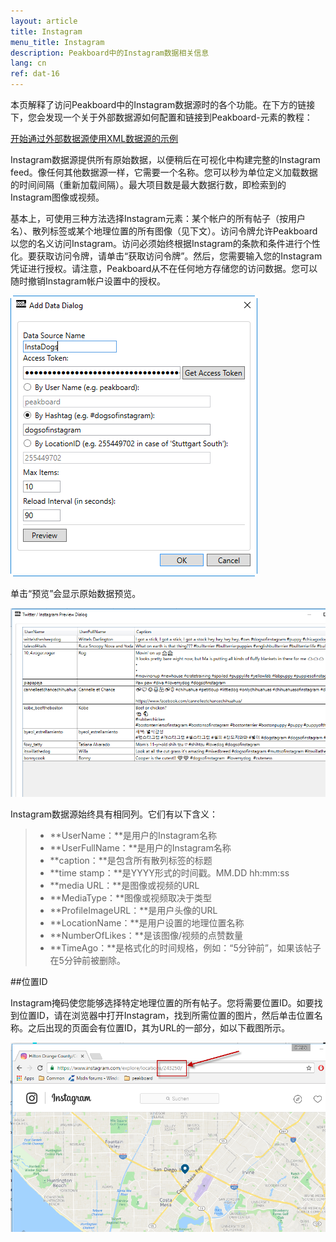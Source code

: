 ```yaml
---
layout: article
title: Instagram
menu_title: Instagram
description: Peakboard中的Instagram数据相关信息
lang: cn
ref: dat-16
---
```

本页解释了访问Peakboard中的Instagram数据源时的各个功能。在下方的链接下，您会发现一个关于外部数据源如何配置和链接到Peakboard-元素的教程：

[开始通过外部数据源使用XML数据源的示例](/tutorials/03-en-xml-data.html)

Instagram数据源提供所有原始数据，以便稍后在可视化中构建完整的Instagram feed。像任何其他数据源一样，它需要一个名称。您可以秒为单位定义加载数据的时间间隔（重新加载间隔）。最大项目数是最大数据行数，即检索到的Instagram图像或视频。

基本上，可使用三种方法选择Instagram元素：某个帐户的所有帖子（按用户名）、散列标签或某个地理位置的所有图像（见下文）。访问令牌允许Peakboard以您的名义访问Instagram。访问必须始终根据Instagram的条款和条件进行个性化。要获取访问令牌，请单击“获取访问令牌”。然后，您需要输入您的Instagram凭证进行授权。请注意，Peakboard从不在任何地方存储您的访问数据。您可以随时撤销Instagram帐户设置中的授权。

![Instagram Add Data Dialog](/assets/images/data-sources/instagram/instagram-add-data-dialog.png)

单击“预览”会显示原始数据预览。

![Instagram Preview Dialog](/assets/images/data-sources/instagram/instagram-preview-dialog.png)


Instagram数据源始终具有相同列。它们有以下含义：

> *	**UserName：**是用户的Instagram名称
> *	**UserFullName：**是用户的Instagram名称
> *	**caption：**是包含所有散列标签的标题
> *	**time stamp：**是YYYY形式的时间戳。MM.DD hh:mm:ss
> *	**media URL：**是图像或视频的URL
> *	**MediaType：**图像或视频取决于类型
> *	**ProfileImageURL：**是用户头像的URL
> *	**LocationName：**是用户设置的地理位置名称
> *	**NumberOfLikes：**是该图像/视频的点赞数量
> *	**TimeAgo：**是格式化的时间规格，例如：“5分钟前”，如果该帖子在5分钟前被删除。

##位置ID

Instagram掩码使您能够选择特定地理位置的所有帖子。您将需要位置ID。如要找到位置ID，请在浏览器中打开Instagram，找到所需位置的图片，然后单击位置名称。之后出现的页面会有位置ID，其为URL的一部分，如以下截图所示。

![Instagram Location Id](/assets/images/data-sources/instagram/instagram-location-id.png)
